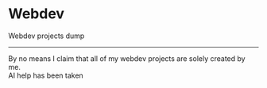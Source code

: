 # Webdev

Webdev projects dump

<hr>
By no means I claim that all of my webdev projects are solely created by me.
<br>
AI help has been taken
